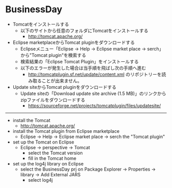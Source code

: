 # BusinessDay
* Tomcatをインストールする
    * 以下のサイトから任意のフォルダにTomcatをインストールする
         * http://tomcat.apache.org/
* Eclipse marketplaceからTomcat pluginをダウンロードする
    * Eclipseメニュー「Eclipse -> Help -> Eclipse market place  -> serch」から"Tomcat plugin"を検索する
    * 検索結果の「Eclipse Tomcat Plugin」をインストールする
    * 以下のエラーが発生した場合は当手順を飛ばし次の手順へ進む
        * http://tomcatplugin.sf.net/update/content.xml のリポジトリーを読み取ることが出来ません。
* Update siteからTomcat pluginをダウンロードする
    * Update siteの「Download update site archive (1.5 MB)」のリンクからzipファイルをダウンロードする
        * https://sourceforge.net/projects/tomcatplugin/files/updatesite/





----------------------------------------------------------------------------

* install the Tomcat
    * http://tomcat.apache.org/
* install the Tomcat plugin from Eclipse marketplace
    * Eclipse -> Help -> Eclipse market place  -> serch the "Tomcat plugin"
* set up the Tomcat on Eclipse
    * Eclipse -> perspective -> Tomcat
      *  select the Tomcat version
      *  fill in the Tomcat home
* set up the log4j library on Eclipse
    * select the BusinessDay prj on Package Explorer -> Properties -> library -> Add External JARS
      *  select log4j
